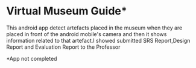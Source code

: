 # Virtual Museum Guide*
  This android app detect artefacts placed in the museum when they are placed in front of the android mobile's camera and then it shows 
  information related to that artefact.I showed submitted SRS Report,Design Report and Evaluation Report to the Professor

*App not completed
